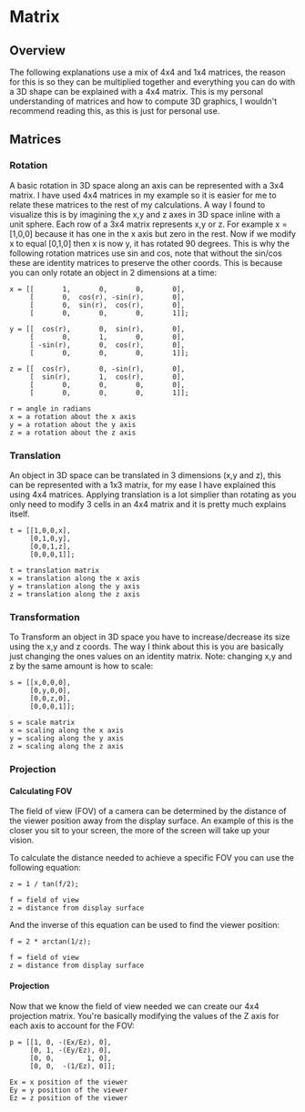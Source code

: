 # Matrix
## Overview
The following explanations use a mix of 4x4 and 1x4 matrices, the reason for this is so they can be multiplied together and everything you can do with a 3D shape can be explained with a 4x4 matrix. This is my personal understanding of matrices and how to compute 3D graphics, I wouldn't recommend reading this, as this is just for personal use.
## Matrices
### Rotation
A basic rotation in 3D space along an axis can be represented with a 3x4 matrix. I have used 4x4 matrices in my example so it is easier for me to relate these matrices to the rest of my calculations. A way I found to visualize this is by imagining the x,y and z axes in 3D space inline with a unit sphere. Each row of a 3x4 matrix represents x,y or z. For example x = [1,0,0] because it has one in the x axis but zero in the rest. Now if we modify x to equal [0,1,0] then x is now y, it has rotated 90 degrees. This is why the following rotation matrices use sin and cos, note that without the sin/cos these are identity matrices to preserve the other coords. This is because you can only rotate an object in 2 dimensions at a time:
```
x = [[       1,       0,       0,       0],
     [       0,  cos(r), -sin(r),       0],
     [       0,  sin(r),  cos(r),       0],
     [       0,       0,       0,       1]];
     
y = [[  cos(r),       0,  sin(r),       0],
     [       0,       1,       0,       0],
     [ -sin(r),       0,  cos(r),       0],
     [       0,       0,       0,       1]];
     
z = [[  cos(r),       0, -sin(r),       0],
     [  sin(r),       1,  cos(r),       0],
     [       0,       0,       0,       0],
     [       0,       0,       0,       1]];

r = angle in radians
x = a rotation about the x axis
y = a rotation about the y axis
z = a rotation about the z axis
```
### Translation
An object in 3D space can be translated in 3 dimensions (x,y and z), this can be represented with a 1x3 matrix, for my ease I have explained this using 4x4 matrices. Applying translation is a lot simplier than rotating as you only need to modify 3 cells in an 4x4 matrix and it is pretty much explains itself.
```
t = [[1,0,0,x],
     [0,1,0,y],
     [0,0,1,z],
     [0,0,0,1]];

t = translation matrix
x = translation along the x axis
y = translation along the y axis
z = translation along the z axis
```
### Transformation
To Transform an object in 3D space you have to increase/decrease its size using the x,y and z coords. The way I think about this is you are basically just changing the ones values on an identity matrix. Note: changing x,y and z by the same amount is how to scale:
```
s = [[x,0,0,0],
     [0,y,0,0],
     [0,0,z,0],
     [0,0,0,1]];

s = scale matrix 
x = scaling along the x axis
y = scaling along the y axis
z = scaling along the z axis
```
### Projection
#### Calculating FOV
The field of view (FOV) of a camera can be determined by the distance of the viewer position away from the display surface. An example of this is the closer you sit to your screen, the more of the screen will take up your vision.

To calculate the distance needed to achieve a specific FOV you can use the following equation:
```
z = 1 / tan(f/2);

f = field of view
z = distance from display surface
```
And the inverse of this equation can be used to find the viewer position:
```
f = 2 * arctan(1/z);

f = field of view
z = distance from display surface
```
#### Projection
Now that we know the field of view needed we can create our 4x4 projection matrix. You're basically modifying the values of the Z axis for each axis to account for the FOV:
```
p = [[1, 0, -(Ex/Ez), 0],
     [0, 1, -(Ey/Ez), 0],
     [0, 0,        1, 0],
     [0, 0,  -(1/Ez), 0]];
     
Ex = x position of the viewer
Ey = y position of the viewer
Ez = z position of the viewer
```
